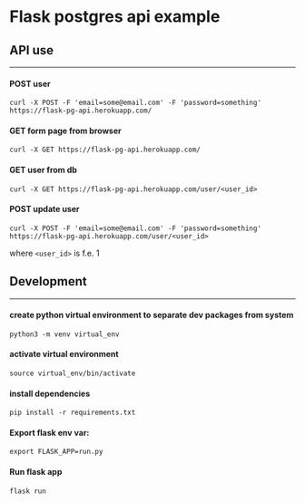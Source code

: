 # Flask postgres api example


## API use
---

#### POST user
```
curl -X POST -F 'email=some@email.com' -F 'password=something' https://flask-pg-api.herokuapp.com/
```

#### GET form page from browser
```
curl -X GET https://flask-pg-api.herokuapp.com/
```

#### GET user from db
```
curl -X GET https://flask-pg-api.herokuapp.com/user/<user_id>
```

#### POST update user 
```
curl -X POST -F 'email=some@email.com' -F 'password=something' https://flask-pg-api.herokuapp.com/user/<user_id>
```
where ```<user_id>``` is f.e. 1



## Development
---
#### create python virtual environment to separate dev packages from system
```
python3 -m venv virtual_env
```

#### activate virtual environment
```
source virtual_env/bin/activate
```

#### install dependencies
```
pip install -r requirements.txt
```

#### Export flask env var:
```
export FLASK_APP=run.py
```

#### Run flask app
```
flask run
```

